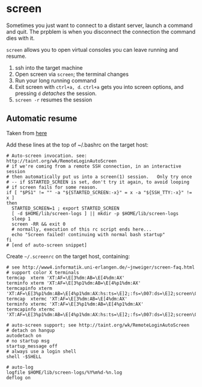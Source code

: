 # screen #

Sometimes you just want to connect to a distant server, launch a command and quit. The prpblem is when you disconnect the connection the command dies with it.

`screen` allows you to open virtual consoles you can leave running and resume.

1. ssh into the target machine
2. Open screen via `screen`; the terminal changes
3. Run your long running command
4. Exit screen with `ctrl+a, d`. `ctrl+a` gets you into screen options, and pressing `d` *detaches* the session.
5. `screen -r` resumes the session

## Automatic resume ##

Taken from [here](http://taint.org/wk/RemoteLoginAutoScreen)

Add these lines at the top of ~/.bashrc on the target host:

	# Auto-screen invocation. see: http://taint.org/wk/RemoteLoginAutoScreen
	# if we're coming from a remote SSH connection, in an interactive session
	# then automatically put us into a screen(1) session.   Only try once
	# -- if $STARTED_SCREEN is set, don't try it again, to avoid looping
	# if screen fails for some reason.
	if [ "$PS1" != "" -a "${STARTED_SCREEN:-x}" = x -a "${SSH_TTY:-x}" != x ]
	then
	  STARTED_SCREEN=1 ; export STARTED_SCREEN
	  [ -d $HOME/lib/screen-logs ] || mkdir -p $HOME/lib/screen-logs
	  sleep 1
	  screen -RR && exit 0
	  # normally, execution of this rc script ends here...
	  echo "Screen failed! continuing with normal bash startup"
	fi
	# [end of auto-screen snippet]

Create `~/.screenrc` on the target host, containing:
	
	# see http://www4.informatik.uni-erlangen.de/~jnweiger/screen-faq.html
	# support color X terminals
	termcap  xterm 'XT:AF=\E[3%dm:AB=\E[4%dm:AX'
	terminfo xterm 'XT:AF=\E[3%p1%dm:AB=\E[4%p1%dm:AX'
	termcapinfo xterm 'XT:AF=\E[3%p1%dm:AB=\E[4%p1%dm:AX:hs:ts=\E]2;:fs=\007:ds=\E]2;screen\007'
	termcap  xtermc 'XT:AF=\E[3%dm:AB=\E[4%dm:AX'
	terminfo xtermc 'XT:AF=\E[3%p1%dm:AB=\E[4%p1%dm:AX'
	termcapinfo xtermc 'XT:AF=\E[3%p1%dm:AB=\E[4%p1%dm:AX:hs:ts=\E]2;:fs=\007:ds=\E]2;screen\007'

	# auto-screen support; see http://taint.org/wk/RemoteLoginAutoScreen
	# detach on hangup
	autodetach on
	# no startup msg
	startup_message off
	# always use a login shell
	shell -$SHELL

	# auto-log
	logfile $HOME/lib/screen-logs/%Y%m%d-%n.log
	deflog on